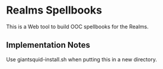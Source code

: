 # Realms Spellbooks

This is a Web tool to build OOC spellbooks for the Realms.

## Implementation Notes

Use giantsquid-install.sh when putting this in a new directory.
